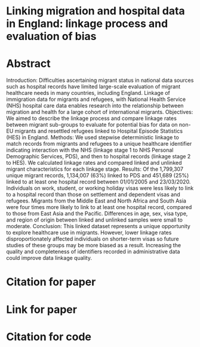 # Linking migration and hospital data in England: linkage process and evaluation of bias

# Abstract

Introduction: Difficulties ascertaining migrant status in national data sources such as hospital records have limited large-scale evaluation of migrant healthcare needs in many countries, including England. Linkage of immigration data for migrants and refugees, with National Health Service (NHS) hospital care data enables research into the relationship between migration and health for a large cohort of international migrants.
Objectives: We aimed to describe the linkage process and compare linkage rates between migrant sub-groups to evaluate for potential bias for data on non-EU migrants and resettled refugees linked to Hospital Episode Statistics (HES) in England.
Methods: We used stepwise deterministic linkage to match records from migrants and refugees to a unique healthcare identifier indicating interaction with the NHS (linkage stage 1 to NHS Personal Demographic Services, PDS), and then to hospital records (linkage stage 2 to HES). We calculated linkage rates and compared linked and unlinked migrant characteristics for each linkage stage.
Results: Of the 1,799,307 unique migrant records, 1,134,007 (63%) linked to PDS and 451,689 (25%) linked to at least one hospital record between 01/01/2005 and 23/03/2020. Individuals on work, student, or working holiday visas were less likely to link to a hospital record than those on settlement and dependent visas and refugees. Migrants from the Middle East and North Africa and South Asia were four times more likely to link to at least one hospital record, compared to those from East Asia and the Pacific. Differences in age, sex, visa type, and region of origin between linked and unlinked samples were small to moderate.
Conclusion: This linked dataset represents a unique opportunity to explore healthcare use in migrants. However, lower linkage rates disproportionately affected individuals on shorter-term visas so future studies of these groups may be more biased as a result. Increasing the quality and completeness of identifiers recorded in administrative data could improve data linkage quality.

# Citation for paper

# Link for paper

# Citation for code
